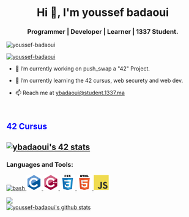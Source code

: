 <h1 align="center">Hi 👋, I'm youssef badaoui</h1>
<h3 align="center">Programmer | Developer | Learner | 1337 Student.</h3>

<p align="left"> <img src="https://komarev.com/ghpvc/?username=youssef-badaoui&label=Profile%20views&color=0e75b6&style=flat" alt="youssef-badaoui" /> </p>


<p align="left"> <a href="https://twitter.com/Badaoui_ussef" target="blank"><img src="https://img.shields.io/twitter/follow/Badaoui_ussef?logo=twitter&style=for-the-badge" alt="youssef-badaoui" /></a> </p>

- 🔭 I’m currently working on push_swap a "42" Project.

- 🌱 I’m currently learning the 42 cursus, web securety and web dev.

- 📫 Reach me at ybadaoui@student.1337.ma

<br>
<h2 style="color: blue" > 42 Cursus <h2>
<a href="https://github.com/JaeSeoKim/badge42"><img src="https://badge.mediaplus.ma/greenbinary/ybadaoui" alt="ybadaoui's 42 stats" /></a>
<h3 align="left">Languages and Tools:</h3>
<p align="left"> <a href="https://www.gnu.org/software/bash/" target="_blank"> <img src="https://www.vectorlogo.zone/logos/gnu_bash/gnu_bash-icon.svg" alt="bash" width="40" height="40"/> </a> <a href="https://www.cprogramming.com/" target="_blank"> <img src="https://raw.githubusercontent.com/devicons/devicon/master/icons/c/c-original.svg" alt="c" width="40" height="40"/> </a> <a href="https://www.w3schools.com/cpp/" target="_blank"> <img src="https://raw.githubusercontent.com/devicons/devicon/master/icons/cplusplus/cplusplus-original.svg" alt="cplusplus" width="40" height="40"/> </a> <a href="https://www.w3schools.com/css/" target="_blank"> <img src="https://raw.githubusercontent.com/devicons/devicon/master/icons/css3/css3-original-wordmark.svg" alt="css3" width="40" height="40"/> </a> <a href="https://www.w3.org/html/" target="_blank"> <img src="https://raw.githubusercontent.com/devicons/devicon/master/icons/html5/html5-original-wordmark.svg" alt="html5" width="40" height="40"/> </a> <a href="https://developer.mozilla.org/en-US/docs/Web/JavaScript" target="_blank"> <img src="https://raw.githubusercontent.com/devicons/devicon/master/icons/javascript/javascript-original.svg" alt="javascript" width="40" height="40"/> </a> </p>

<a href="https://github.com/youssef-badaoui">
  <img align="center" src="https://github-readme-stats.vercel.app/api/top-langs/?username=youssef-badaoui&theme=dark" />
</a>
<br>
<a href="https://github.com/youssef-badaoui">
 <img align="center" src="https://github-readme-stats.vercel.app/api?username=youssef-badaoui&show_icons=true&theme=dark&line_height=40" alt="youssef-badaoui's github stats"/>
</a>
